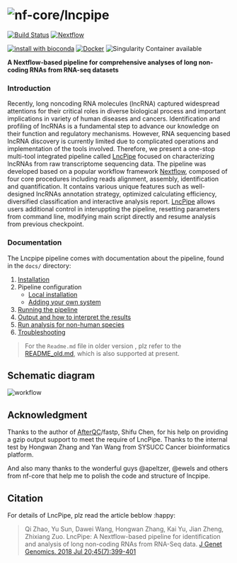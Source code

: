 # ![nf-core/lncpipe](docs/img/nf-core-lncpipe_logo.png)

[![Build Status](https://travis-ci.org/nf-core/lncpipe.svg?branch=master)](https://travis-ci.org/nf-core/lncpipe)
[![Nextflow](https://img.shields.io/badge/nextflow-%E2%89%A50.32.0-brightgreen.svg)](https://www.nextflow.io/)

[![install with bioconda](https://img.shields.io/badge/install%20with-bioconda-brightgreen.svg)](http://bioconda.github.io/)
[![Docker](https://img.shields.io/docker/automated/nfcore/lncpipe.svg)](https://hub.docker.com/r/bioinformatist/lncpipe)
![Singularity Container available](
https://img.shields.io/badge/singularity-available-7E4C74.svg)

**A Nextflow-based pipeline for comprehensive analyses of long non-coding RNAs from RNA-seq datasets**

### Introduction
Recently, long noncoding RNA molecules (lncRNA) captured widespread attentions for their critical roles in diverse biological process and important implications in variety of human diseases and cancers. Identification and profiling of lncRNAs is a fundamental step to advance our knowledge on their function and regulatory mechanisms. However, RNA sequencing based lncRNA discovery is currently limited due to complicated operations and implementation of the tools involved. Therefore, we present a one-stop multi-tool integrated pipeline called [LncPipe](https://github.com/likelet/LncPipe) focused on characterizing lncRNAs from raw transcriptome sequencing data. The pipeline was developed based on a popular workflow framework [Nextflow](https://github.com/nextflow-io/nextflow), composed of four core procedures including reads alignment, assembly, identification and quantification. It contains various unique features such as well-designed lncRNAs annotation strategy, optimized calculating efficiency, diversified classification and interactive analysis report. [LncPipe](https://github.com/likelet/LncPipe) allows users additional control in interuppting the pipeline, resetting parameters from command line, modifying main script directly and resume analysis from previous checkpoint.


### Documentation
The Lncpipe pipeline comes with documentation about the pipeline, found in the `docs/` directory:

1. [Installation](docs/installation.md)
2. Pipeline configuration
    * [Local installation](docs/configuration/local.md)
    * [Adding your own system](docs/configuration/adding_your_own.md)
3. [Running the pipeline](docs/usage.md)
4. [Output and how to interpret the results](docs/output.md)
5. [Run analysis for non-human species](docs/README_for_non_human_genome.md)
5. [Troubleshooting](docs/troubleshooting.md)

> For the `Readme.md` file in older version , plz refer to the [README_old.md](docs/README_old.md), which is also supported at present.

## Schematic diagram 
![workflow](docs/img/workflow.png)

## Acknowledgment

Thanks to the author of [AfterQC](https://github.com/OpenGene/AfterQC)/fastp, Shifu Chen, for his help on providing a gzip output support to meet the require of LncPipe.  Thanks to the internal test by Hongwan Zhang and Yan Wang from SYSUCC Cancer bioinformatics platform.  

And also many thanks to the wonderful guys @apeltzer, @ewels and others from nf-core that help me to polish the code and structure of lncpipe.  


## Citation 

For details of LncPipe, plz read the article beblow :happy:  

> Qi Zhao, Yu Sun, Dawei Wang, Hongwan Zhang, Kai Yu, Jian Zheng, Zhixiang Zuo. LncPipe: A Nextflow-based pipeline for identification and analysis of long non-coding RNAs from RNA-Seq data. [J Genet Genomics. 2018 Jul 20;45(7):399-401](https://linkinghub.elsevier.com/retrieve/pii/S1673-8527(18)30117-6) 




